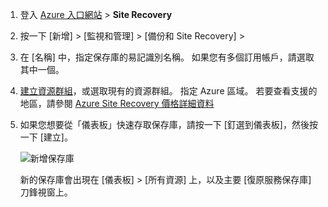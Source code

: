 
1. 登入 [Azure 入口網站](https://portal.azure.com) > **Site Recovery**
2. 按一下 [新增] > [監視和管理] > [備份和 Site Recovery] > 
3. 在 [名稱] 中，指定保存庫的易記識別名稱。 如果您有多個訂用帳戶，請選取其中一個。
4. [建立資源群組](../articles/azure-resource-manager/resource-group-template-deploy-portal.md)，或選取現有的資源群組。 指定 Azure 區域。 若要查看支援的地區，請參閱 [Azure Site Recovery 價格詳細資料](https://azure.microsoft.com/pricing/details/site-recovery/)
5. 如果您想要從「儀表板」快速存取保存庫，請按一下 [釘選到儀表板]，然後按一下 [建立]。

   ![新增保存庫](./media/site-recovery-create-vault/new-vault-settings.png)

   新的保存庫會出現在 [儀表板]  >  [所有資源] 上，以及主要 [復原服務保存庫] 刀鋒視窗上。
